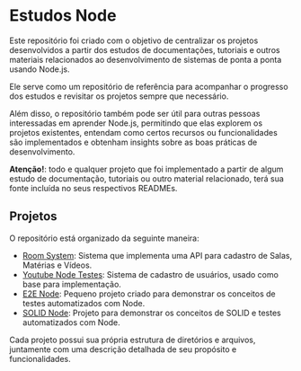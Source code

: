 # Estudos Node

Este repositório foi criado com o objetivo de centralizar os projetos desenvolvidos a partir dos estudos de documentações, 
tutoriais e outros materiais relacionados ao desenvolvimento de sistemas de ponta a ponta usando Node.js.

Ele serve como um repositório de referência para acompanhar o progresso dos estudos e revisitar os projetos sempre que necessário.

Além disso, o repositório também pode ser útil para outras pessoas interessadas em aprender Node.js,
permitindo que elas explorem os projetos existentes, entendam como certos recursos ou funcionalidades são implementados e obtenham insights sobre as boas práticas de desenvolvimento.

**Atenção!**: todo e qualquer projeto que foi implementado a partir de algum estudo de documentação, 
tutoriais ou outro material relacionado, terá sua fonte incluída no seus respectivos READMEs.


## Projetos

O repositório está organizado da seguinte maneira:


- [Room System](./tutorials/room-system): Sistema que implementa uma API para cadastro de Salas, Matérias e Vídeos.
- [Youtube Node Testes](./rocketseat/youtube-node-testes): Sistema de cadastro de usuários, usado como base para implementação.
- [E2E Node](./rocketseat/e2enode): Pequeno projeto criado para demonstrar os conceitos de testes automatizados com Node.
- [SOLID Node](./rocketseat/apps-testaveis-node): Projeto para demonstrar os conceitos de SOLID e testes automatizados com Node.


Cada projeto possui sua própria estrutura de diretórios e arquivos, juntamente com uma descrição detalhada de seu propósito e funcionalidades.
